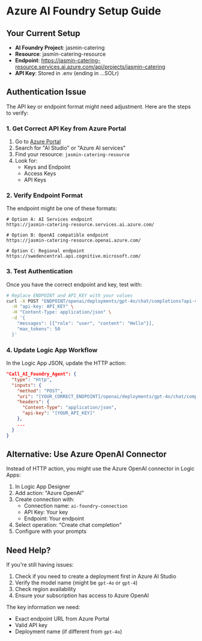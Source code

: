 # Azure AI Foundry Setup Guide

## Your Current Setup
- **AI Foundry Project**: jasmin-catering
- **Resource**: jasmin-catering-resource
- **Endpoint**: https://jasmin-catering-resource.services.ai.azure.com/api/projects/jasmin-catering
- **API Key**: Stored in .env (ending in ...SOLr)

## Authentication Issue
The API key or endpoint format might need adjustment. Here are the steps to verify:

### 1. Get Correct API Key from Azure Portal

1. Go to [Azure Portal](https://portal.azure.com)
2. Search for "AI Studio" or "Azure AI services"
3. Find your resource: `jasmin-catering-resource`
4. Look for:
   - Keys and Endpoint
   - Access Keys
   - API Keys

### 2. Verify Endpoint Format

The endpoint might be one of these formats:
```
# Option A: AI Services endpoint
https://jasmin-catering-resource.services.ai.azure.com/

# Option B: OpenAI compatible endpoint
https://jasmin-catering-resource.openai.azure.com/

# Option C: Regional endpoint
https://swedencentral.api.cognitive.microsoft.com/
```

### 3. Test Authentication

Once you have the correct endpoint and key, test with:
```bash
# Replace ENDPOINT and API_KEY with your values
curl -X POST "ENDPOINT/openai/deployments/gpt-4o/chat/completions?api-version=2024-02-01" \
  -H "api-key: API_KEY" \
  -H "Content-Type: application/json" \
  -d '{
    "messages": [{"role": "user", "content": "Hello"}],
    "max_tokens": 50
  }'
```

### 4. Update Logic App Workflow

In the Logic App JSON, update the HTTP action:
```json
"Call_AI_Foundry_Agent": {
  "type": "Http",
  "inputs": {
    "method": "POST",
    "uri": "[YOUR_CORRECT_ENDPOINT]/openai/deployments/gpt-4o/chat/completions?api-version=2024-02-01",
    "headers": {
      "Content-Type": "application/json",
      "api-key": "[YOUR_API_KEY]"
    },
    ...
  }
}
```

## Alternative: Use Azure OpenAI Connector

Instead of HTTP action, you might use the Azure OpenAI connector in Logic Apps:

1. In Logic App Designer
2. Add action: "Azure OpenAI"
3. Create connection with:
   - Connection name: `ai-foundry-connection`
   - API Key: Your key
   - Endpoint: Your endpoint
4. Select operation: "Create chat completion"
5. Configure with your prompts

## Need Help?

If you're still having issues:
1. Check if you need to create a deployment first in Azure AI Studio
2. Verify the model name (might be `gpt-4o` or `gpt-4`)
3. Check region availability
4. Ensure your subscription has access to Azure OpenAI

The key information we need:
- Exact endpoint URL from Azure Portal
- Valid API key
- Deployment name (if different from `gpt-4o`)